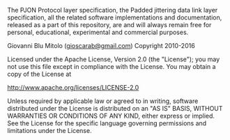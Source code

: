 The PJON Protocol layer specification, the Padded jittering data link layer specification, all the related software implementations and documentation, released as a part of this repository, are and will always remain free for personal, educational, experimental and commercial purposes.

Giovanni Blu Mitolo (gioscarab@gmail.com) Copyright 2010-2016

Licensed under the Apache License, Version 2.0 (the "License"); you may not use this file except in compliance with the License. You may obtain a copy of the License at

 http://www.apache.org/licenses/LICENSE-2.0

Unless required by applicable law or agreed to in writing, software distributed under the License is distributed on an "AS IS" BASIS, WITHOUT WARRANTIES OR CONDITIONS OF ANY KIND, either express or implied. See the License for the specific language governing permissions and limitations under the License.
